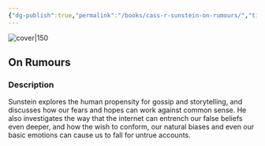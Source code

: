 ```yaml
---
{"dg-publish":true,"permalink":"/books/cass-r-sunstein-on-rumours/","title":"\"On Rumours\"","tags":["non-fiction","sociopolitical"]}
---
```




![cover|150](http://books.google.com/books/content?id=bECs_-UaRkEC&printsec=frontcover&img=1&zoom=1&edge=curl&source=gbs_api)

## On Rumours

### Description

Sunstein explores the human propensity for gossip and storytelling, and discusses how our fears and hopes can work against common sense. He also investigates the way that the internet can entrench our false beliefs even deeper, and how the wish to conform, our natural biases and even our basic emotions can cause us to fall for untrue accounts.
```